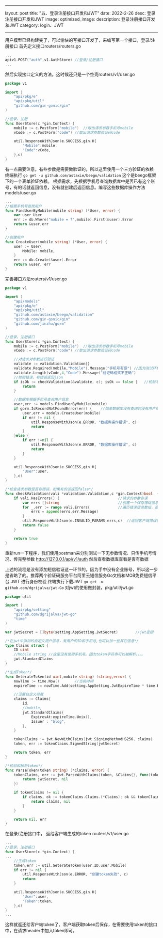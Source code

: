 
---
layout: post
title: "五、登录注册接口开发和JWT"
date: 2022-2-26
desc: 登录注册接口开发和JWT
image: 
optimized_image: 
description: 登录注册接口开发和JWT
category: login、JWT

---


用户模型已经构建完了，可以愉快的写接口开发了，来编写第一个接口，登录/注册接口
首先定义接口routers/routers.go
```go
...
apiv1.POST("auth",v1.AuthStore) //登录/注册接口
...
```
然后实现接口定义的方法，这时候还只是一个空壳routers/v1/user.go
```go
package v1

import (
    "api/pkg/e"
    "api/pkg/util"
    "github.com/gin-gonic/gin"
)

//登录，注册
func UserStore(c *gin.Context) {
    mobile := c.PostForm("mobile")  //取出请求参数手机号mobile
    vCode := c.PostForm("code") //取出请求参数验证码code

    util.ResponseWithJson(e.SUCCESS,gin.H{
        "Mobile":mobile,
        "Code":vCode,
    },c)
}
```
有一点需要注意，有些参数是需要做验证的，所以这里使用一个三方验证的依赖 终端执行
`go get -u github.com/astaxie/beego/validation`
这个是beego框架下的一个表单验证依赖。
根据需求，先根据手机号查询数据库中是否已有这个账号，有的话就返回信息，没有就创建后返回信息。编写这些数据库操作方法models/user.go
```go
...
//根据手机号查找用户
func FindUserByMobile(mobile string) (*User, error) {
    var user User
    err := db.Where("mobile = ?",mobile).First(&user).Error
    return &user,err
}

//创建用户
func CreateUser(mobile string) (*User, error) {
    user := User{
        Mobile: mobile,
    }
    err := db.Create(&user).Error
    return &user, err
}
```
完善接口方法routers/v1/user.go
```go
package v1

import (
    "api/models"
    "api/pkg/e"
    "api/pkg/util"
    "github.com/astaxie/beego/validation"
    "github.com/gin-gonic/gin"
    "github.com/jinzhu/gorm"
)

//登录，注册接口
func UserStore(c *gin.Context) {
    mobile := c.PostForm("mobile")  //取出请求参数手机号mobile
    vCode := c.PostForm("code") //取出请求参数验证码code

    //对请求对参数进行验证
    validate := validation.Validation{}
    validate.Required(mobile,"Mobile").Message("手机号有误") //因为测试环境，所以使用了Required方法，正式下使用Mobile方法，做手机号校验。
    validate.Length(vCode,4,"Code").Message("验证码格式不正确")
    //校验错误，有错误返回json
    if isOk := checkValidation(&validate, c); isOk == false {   //校验不通过
        return
    }

    //数据库根据手机号查询用户信息
    user,err := models.FindUserByMobile(mobile)
    if gorm.IsRecordNotFoundError(err) {    //如果数据库没有查询到没有用户信息,代表要注册，新创建用户信息
        user,err = models.CreateUser(mobile)
        if err != nil {
            util.ResponseWithJson(e.ERROR, "数据库操作错误", c)
            return
        }
    }else {
        if err !=nil {
            util.ResponseWithJson(e.ERROR, "数据库操作错误", c)
            return
        }
    }

    util.ResponseWithJson(e.SUCCESS,gin.H{
        "User":user,
    },c)
}

/*检查请求参数是否有错误，如果有的话返回false*/
func checkValidation(vali *validation.Validation,c *gin.Context)bool  {
    if vali.HasErrors() {                           //请求的参数有误
        var errs []string                           //创建一个保存错误信息的数组
        for _,err := range vali.Errors{             //遍历错误信息数组，把错误信息添加到数组当中
            errs = append(errs,err.Message)
        }
        util.ResponseWithJson(e.INVALID_PARAMS,errs,c)  //返回客户端错误信息
        return false
    }

    return true
}
```
重新run一下程序，我们使用postman来分别测试一下无参数情况、只传手机号情况、传完整参数
http://127.0.0.1/api/v1/auth
然后查看数据库查看是否有数据

上述的流程是没有添加短信验证这一环节的，因为手中没有企业账号，所以这一步是省略了的。推荐两个验证码服务平台阿里云短信服务Go文档和MOB免费短信平台
JWT 进行身份校验
终端执行下载JWT
`go get -u github.com/dgrijalva/jwt-Go`
对jwt的使用做封装，pkg/util/jwt.go
```go
package util

import (
    "api/pkg/setting"
    "github.com/dgrijalva/jwt-go"
    "time"
)

var jwtSecret = []byte(setting.AppSetting.JwtSecret)        //jwt密钥

/*在jwt中添加的自定义用户信息，有用户的ID和手机号,也可以加一些其它信息*/
type Claims struct {
    ID uint
    //Mobile string //这里没有使用手机号。因为token字符串可以被解析。。。。
    jwt.StandardClaims
}

/*生成Token*/
func GeterateToken(id uint,mobile string) (string,error) {
    nowTime := time.Now()       //当前时间
    expireTime := nowTime.Add(setting.AppSetting.JwtExpireTime * time.Hour) //过期时间，为了测试这里是3小时后过期

    //设置自定义荷载
    claims := Claims{
        id,
        //mobile,
        jwt.StandardClaims{
            ExpiresAt:expireTime.Unix(),
            Issuer : "blog",
        },
    }

    tokenClaims := jwt.NewWithClaims(jwt.SigningMethodHS256, claims)
    token, err := tokenClaims.SignedString(jwtSecret)                       //该方法内部生成签名字符串，再用于获取完整、已签名的token

    return token, err
}

/*校验和解析token*/
func ParseToken(token string) (*Claims, error) {
    tokenClaims, err := jwt.ParseWithClaims(token, &Claims{}, func(token *jwt.Token) (interface{}, error) {
        return jwtSecret, nil
    })

    if tokenClaims != nil {
        if claims, ok := tokenClaims.Claims.(*Claims); ok && tokenClaims.Valid {
            return claims, nil
        }
    }

    return nil, err
}
```
在登录/注册接口中， 返给客户端生成的token routers/v1/user.go
```go
...
//登录，注册接口
func UserStore(c *gin.Context) {
...
    //生成token
    token,err := util.GeterateToken(user.ID,user.Mobile)
    if err != nil {
        util.ResponseWithJson(e.ERROR, "创建token失败", c)
        return
    }

    util.ResponseWithJson(e.SUCCESS,gin.H{
        "User":user,
        "Token":token,
    },c)
}
...
```
这样就返还给客户端token了，客户端获取token后保存，在需要使用token的接口中，在请求header中加入token即可。

